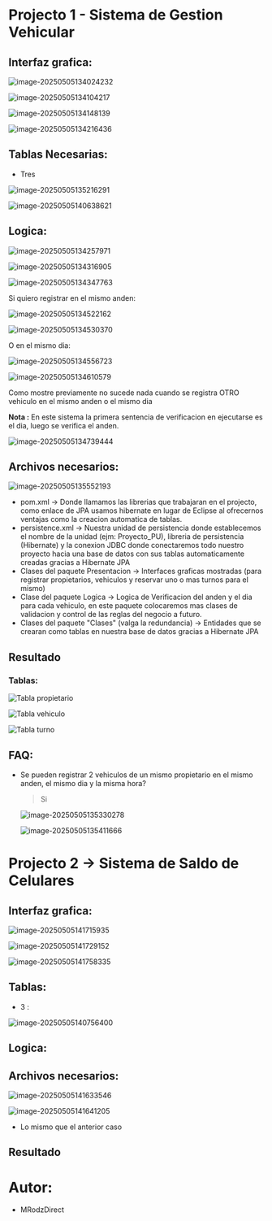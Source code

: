 # Projecto 1 - Sistema de Gestion Vehicular



## Interfaz grafica:

![image-20250505134024232](./assets/image-20250505134024232.png)



![image-20250505134104217](./assets/image-20250505134104217.png)



![image-20250505134148139](./assets/image-20250505134148139.png)

![image-20250505134216436](./assets/image-20250505134216436.png)

## Tablas Necesarias:

* Tres

![image-20250505135216291](./assets/image-20250505135216291.png)

![image-20250505140638621](./assets/image-20250505140638621.png)

## Logica:



![image-20250505134257971](./assets/image-20250505134257971.png)

![image-20250505134316905](./assets/image-20250505134316905.png)

![image-20250505134347763](./assets/image-20250505134347763.png)

Si quiero registrar en el mismo anden:



![image-20250505134522162](./assets/image-20250505134522162.png)

![image-20250505134530370](./assets/image-20250505134530370.png)

O en el mismo dia:

![image-20250505134556723](./assets/image-20250505134556723.png)

![image-20250505134610579](./assets/image-20250505134610579.png)



Como mostre previamente no sucede nada cuando se registra OTRO vehiculo en el mismo anden o el mismo dia

**Nota :** En este sistema la primera sentencia de verificacion en ejecutarse es el dia, luego se verifica el anden.

![image-20250505134739444](./assets/image-20250505134739444.png) 

## Archivos necesarios:

![image-20250505135552193](./assets/image-20250505135552193.png)

* pom.xml -> Donde llamamos las librerias que trabajaran en el projecto, como enlace de JPA usamos hibernate en lugar de Eclipse al ofrecernos ventajas como la creacion automatica de tablas.
* persistence.xml -> Nuestra unidad de persistencia donde establecemos el nombre de la unidad (ejm: Proyecto_PU), libreria de persistencia (Hibernate) y la conexion JDBC donde conectaremos todo nuestro proyecto hacia una base de datos con sus tablas automaticamente creadas gracias a Hibernate JPA
* Clases del paquete Presentacion -> Interfaces graficas mostradas (para registrar propietarios, vehiculos y reservar uno o mas  turnos para el mismo) 
* Clase del paquete Logica -> Logica de Verificacion del anden y el dia para cada vehiculo, en este paquete colocaremos mas clases de validacion y control de las reglas del negocio a futuro.
* Clases del paquete "Clases" (valga la redundancia) -> Entidades que se crearan como tablas en nuestra base de datos gracias a Hibernate JPA

## Resultado

### Tablas:

![Tabla propietario](./assets/image-20250505140223329.png)

![Tabla vehiculo](./assets/image-20250505140307921.png)

![Tabla turno](./assets/image-20250505140325874.png)



## FAQ:

* Se pueden registrar 2 vehiculos de un mismo propietario en el mismo anden, el mismo dia y la misma hora?

  > Si

  ![image-20250505135330278](./assets/image-20250505135330278.png)

  ![image-20250505135411666](./assets/image-20250505135411666.png)

# Projecto 2 -> Sistema de Saldo de Celulares

## Interfaz grafica:

![image-20250505141715935](./assets/image-20250505141715935.png)

![image-20250505141729152](./assets/image-20250505141729152.png)

![image-20250505141758335](./assets/image-20250505141758335.png)

## Tablas:

* 3 :

![image-20250505140756400](./assets/image-20250505140756400.png)

## Logica:

## Archivos necesarios:

![image-20250505141633546](./assets/image-20250505141633546.png)

![image-20250505141641205](./assets/image-20250505141641205.png)

* Lo mismo que el anterior caso

## Resultado



# Autor:

* MRodzDirect